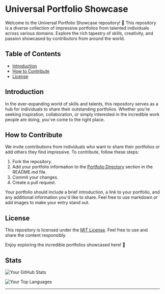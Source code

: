 # Universal Portfolio Showcase

Welcome to the Universal Portfolio Showcase repository! 🚀 This repository is a diverse collection of impressive portfolios from talented individuals across various domains. Explore the rich tapestry of skills, creativity, and passion showcased by contributors from around the world.

## Table of Contents

- [Introduction](#introduction)
- [How to Contribute](#how-to-contribute)
- [License](#license)

## Introduction

In the ever-expanding world of skills and talents, this repository serves as a hub for individuals to share their outstanding portfolios. Whether you're seeking inspiration, collaboration, or simply interested in the incredible work people are doing, you've come to the right place.

## How to Contribute

We invite contributions from individuals who want to share their portfolios or add others they find impressive. To contribute, follow these steps:

1. Fork the repository.
2. Add your portfolio information to the [Portfolio Directory](#portfolio-directory) section in the README.md file.
3. Commit your changes.
4. Create a pull request.

Your portfolio should include a brief introduction, a link to your portfolio, and any additional information you'd like to share. Feel free to use markdown or add images to make your entry stand out.

## License

This repository is licensed under the [MIT License](LICENSE). Feel free to use and share the content responsibly.

Enjoy exploring the incredible portfolios showcased here! 🌟

## Stats

![Your GitHub Stats](https://github-readme-stats.vercel.app/api?username=mitjach&show_icons=true&hide=contribs,prs&theme=radical)

![Your Top Languages](https://github-readme-stats.vercel.app/api/top-langs/?username=mitjach&layout=compact&theme=radical)

---
